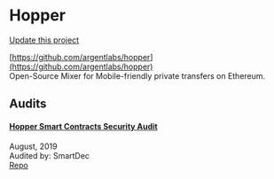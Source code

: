 
# Hopper

[Update this project](https://github.com/ConsenSys/blockchainSecurityDB/edit/master/projects/hopper.json)
  
[https://github.com/argentlabs/hopper](https://github.com/argentlabs/hopper)<br>
Open-Source Mixer for Mobile-friendly private transfers on Ethereum.


## Audits



#### [Hopper Smart Contracts Security Audit](https://blog.smartdec.net/hopper-smart-contracts-security-audit-b40b0e1b60a1)

August, 2019<br>
Audited by: SmartDec<br>
[Repo](https://github.com/argentlabs/hopper/tree/e4e53624644e99d3a33fb09f95a7d1a637915246)<br>
      

  




